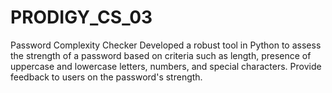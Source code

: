 # PRODIGY_CS_03
Password Complexity Checker
Developed a robust tool in Python to assess the strength of a password based on criteria such as length, presence of uppercase and lowercase letters, numbers, and special characters. Provide feedback to users on the password's strength.


